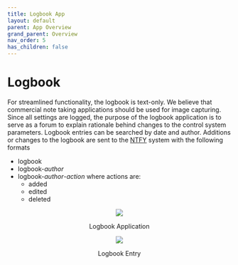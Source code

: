 ```yaml
---
title: Logbook App
layout: default
parent: App Overview
grand_parent: Overview
nav_order: 5
has_children: false
---
```

# Logbook
For streamlined functionality, the logbook is text-only. We believe that commercial note taking applications should be used for image capturing. Since all settings are logged, the purpose of the logbook application is to serve as a forum to explain rationale behind changes to the control system parameters. Logbook entries can be searched by date and author. Additions or changes to the logbook are sent to the [NTFY](notifySystem.html) system with the following formats
 - logbook
 - logbook-<i>author</i>
 - logbook-<i>author</i>-<i>action</i> where actions are:
   - added
   - edited
   - deleted
<p align = "center"><img src = "{{ site.urlimg }}logbook1.png"></p>
<p align = "center">Logbook Application</p>

<p align = "center"><img src = "{{ site.urlimg }}logbook2.png"></p>
<p align = "center">Logbook Entry</p>



